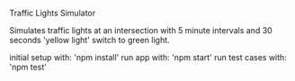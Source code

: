 Traffic Lights Simulator

  Simulates traffic lights at an intersection with 5 minute intervals and 30 seconds 'yellow light' switch to green light.

  initial setup with: 'npm install' 
  run app with: 'npm start'
  run test cases with: 'npm test'
